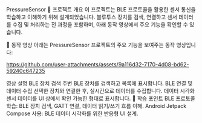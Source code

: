 PressureSensor
📘 프로젝트 개요
이 프로젝트는 BLE 프로토콜을 활용한 센서 통신을 학습하고 이해하기 위해 설계되었습니다. 블루투스 장치를 검색, 연결하고 센서 데이터를 수집 및 처리하는 전 과정을 포함하며, 아래 동작 영상에서 주요 기능을 확인할 수 있습니다.

🎥 동작 영상
아래는 PressureSensor 프로젝트의 주요 기능을 보여주는 동작 영상입니다:

https://github.com/user-attachments/assets/9a116d32-7170-4d08-bd62-59240c647235

영상 설명
BLE 장치 검색
주변 BLE 장치를 검색하고 목록에 표시합니다.
BLE 연결 및 데이터 수집
선택한 장치와 연결한 후, 실시간으로 데이터를 수집합니다.
데이터 시각화
센서 데이터를 UI 상에서 확인 가능한 형태로 표시합니다.
🔑 학습 포인트
BLE 프로토콜 학습:
BLE 장치 검색, GATT 연결, 데이터 읽기/쓰기 흐름 이해.
Android Jetpack Compose 사용:
BLE 데이터 시각화를 위한 반응형 UI 설계.
